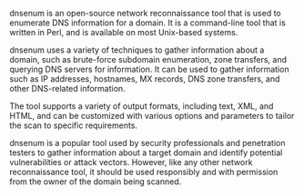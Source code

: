 dnsenum is an open-source network reconnaissance tool that is used to enumerate DNS information for a domain. It is a command-line tool that is written in Perl, and is available on most Unix-based systems.

dnsenum uses a variety of techniques to gather information about a domain, such as brute-force subdomain enumeration, zone transfers, and querying DNS servers for information. It can be used to gather information such as IP addresses, hostnames, MX records, DNS zone transfers, and other DNS-related information.

The tool supports a variety of output formats, including text, XML, and HTML, and can be customized with various options and parameters to tailor the scan to specific requirements.

dnsenum is a popular tool used by security professionals and penetration testers to gather information about a target domain and identify potential vulnerabilities or attack vectors. However, like any other network reconnaissance tool, it should be used responsibly and with permission from the owner of the domain being scanned.